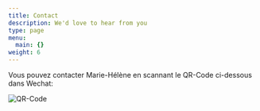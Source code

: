 ```yaml
---
title: Contact
description: We'd love to hear from you
type: page
menu:
  main: {}
weight: 6
---
```



Vous pouvez contacter Marie-Hélène en scannant le QR-Code ci-dessous dans Wechat:


 <img src="/images/QR_M2HM.PNG" alt="QR-Code"> 

